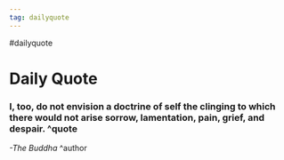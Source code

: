 ```yaml
---
tag: dailyquote
---
```


#dailyquote

# Daily Quote

### I, too, do not envision a doctrine of self the clinging to which there would not arise sorrow, lamentation, pain, grief, and despair. ^quote
*-The Buddha* ^author
